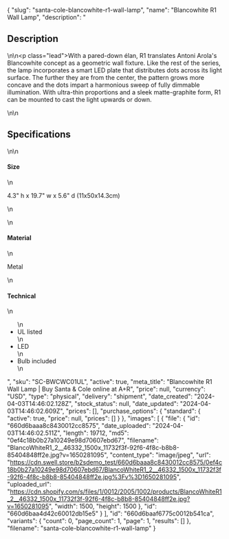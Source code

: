 {
  "slug": "santa-cole-blancowhite-r1-wall-lamp",
  "name": "Blancowhite R1 Wall Lamp",
  "description": "<h2>Description</h2>\n<!-- split -->\n<p class=\"lead\">With a pared-down élan, R1 translates Antoni Arola's Blancowhite concept as a geometric wall fixture. Like the rest of the series, the lamp incorporates a smart LED plate that distributes dots across its light surface. The further they are from the center, the pattern grows more concave and the dots impart a harmonious sweep of fully dimmable illumination. With ultra-thin proportions and a sleek matte-graphite form, R1 can be mounted to cast the light upwards or down. </p>\n<!-- split -->\n<h2>Specifications</h2>\n<!-- split -->\n<h4>Size</h4>\n<p>4.3\" h x 19.7\" w x 5.6\" d (11x50x14.3cm)</p>\n<ul></ul>\n<h4>Material</h4>\n<p>Metal</p>\n<h4>Technical</h4>\n<ul>\n<li>UL listed</li>\n<li>LED</li>\n<li>Bulb included</li>\n</ul>",
  "sku": "SC-BWCWC01UL",
  "active": true,
  "meta_title": "Blancowhite R1 Wall Lamp | Buy Santa & Cole online at A+R",
  "price": null,
  "currency": "USD",
  "type": "physical",
  "delivery": "shipment",
  "date_created": "2024-04-03T14:46:02.128Z",
  "stock_status": null,
  "date_updated": "2024-04-03T14:46:02.609Z",
  "prices": [],
  "purchase_options": {
    "standard": {
      "active": true,
      "price": null,
      "prices": []
    }
  },
  "images": [
    {
      "file": {
        "id": "660d6baaa8c8430012cc8575",
        "date_uploaded": "2024-04-03T14:46:02.511Z",
        "length": 19712,
        "md5": "0ef4c18b0b27a10249e98d70607ebd67",
        "filename": "BlancoWhiteR1_2__46332_1500x_11732f3f-92f6-4f8c-b8b8-85404848ff2e.jpg?v=1650281095",
        "content_type": "image/jpeg",
        "url": "https://cdn.swell.store/b2sdemo_test/660d6baaa8c8430012cc8575/0ef4c18b0b27a10249e98d70607ebd67/BlancoWhiteR1_2__46332_1500x_11732f3f-92f6-4f8c-b8b8-85404848ff2e.jpg%3Fv%3D1650281095",
        "uploaded_url": "https://cdn.shopify.com/s/files/1/0012/2005/1002/products/BlancoWhiteR1_2__46332_1500x_11732f3f-92f6-4f8c-b8b8-85404848ff2e.jpg?v=1650281095",
        "width": 1500,
        "height": 1500
      },
      "id": "660d6baa4d42c60012db15e5"
    }
  ],
  "id": "660d6baaf6775c0012b541ca",
  "variants": {
    "count": 0,
    "page_count": 1,
    "page": 1,
    "results": []
  },
  "filename": "santa-cole-blancowhite-r1-wall-lamp"
}